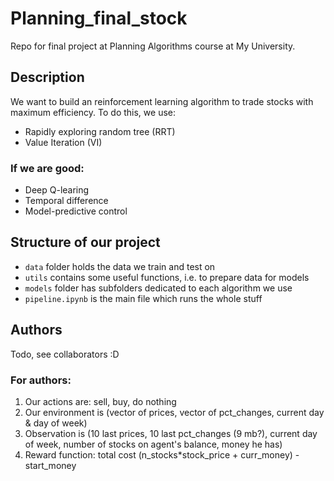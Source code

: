 # Planning_final_stock
Repo for final project at Planning Algorithms course at My University.

## Description
We want to build an reinforcement learning algorithm to trade stocks with maximum efficiency. To do this, we use:
- Rapidly exploring random tree (RRT)
- Value Iteration (VI)

### If we are good:
- Deep Q-learing
- Temporal difference
- Model-predictive control

## Structure of our project
- `data` folder holds the data we train and test on
- `utils` contains some useful functions, i.e. to prepare data for models
- `models` folder has subfolders dedicated to each algorithm we use
- `pipeline.ipynb` is the main file which runs the whole stuff

## Authors
Todo, see collaborators :D


### For authors:

1. Our actions are: sell, buy, do nothing
2. Our environment is (vector of prices, vector of pct_changes, current day & day of week)
3. Observation is (10 last prices, 10 last pct_changes (9 mb?), current day of week, number of stocks on agent's balance, money he has)
3. Reward function: total cost (n_stocks*stock_price + curr_money) - start_money
